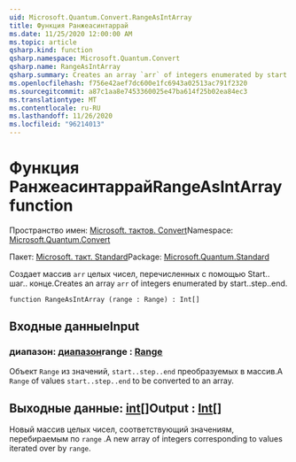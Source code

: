 ```yaml
---
uid: Microsoft.Quantum.Convert.RangeAsIntArray
title: Функция Ранжеасинтаррай
ms.date: 11/25/2020 12:00:00 AM
ms.topic: article
qsharp.kind: function
qsharp.namespace: Microsoft.Quantum.Convert
qsharp.name: RangeAsIntArray
qsharp.summary: Creates an array `arr` of integers enumerated by start..step..end.
ms.openlocfilehash: f756e42aef7dc600e1fc6943a02513ac791f2320
ms.sourcegitcommit: a87c1aa8e7453360025e47ba614f25b02ea84ec3
ms.translationtype: MT
ms.contentlocale: ru-RU
ms.lasthandoff: 11/26/2020
ms.locfileid: "96214013"
---
```

# <a name="rangeasintarray-function"></a><span data-ttu-id="963e3-102">Функция Ранжеасинтаррай</span><span class="sxs-lookup"><span data-stu-id="963e3-102">RangeAsIntArray function</span></span>

<span data-ttu-id="963e3-103">Пространство имен: [Microsoft. тактов. Convert](xref:Microsoft.Quantum.Convert)</span><span class="sxs-lookup"><span data-stu-id="963e3-103">Namespace: [Microsoft.Quantum.Convert](xref:Microsoft.Quantum.Convert)</span></span>

<span data-ttu-id="963e3-104">Пакет: [Microsoft. такт. Standard](https://nuget.org/packages/Microsoft.Quantum.Standard)</span><span class="sxs-lookup"><span data-stu-id="963e3-104">Package: [Microsoft.Quantum.Standard](https://nuget.org/packages/Microsoft.Quantum.Standard)</span></span>


<span data-ttu-id="963e3-105">Создает массив `arr` целых чисел, перечисленных с помощью Start.. шаг.. конце.</span><span class="sxs-lookup"><span data-stu-id="963e3-105">Creates an array `arr` of integers enumerated by start..step..end.</span></span>

```qsharp
function RangeAsIntArray (range : Range) : Int[]
```


## <a name="input"></a><span data-ttu-id="963e3-106">Входные данные</span><span class="sxs-lookup"><span data-stu-id="963e3-106">Input</span></span>

### <a name="range--range"></a><span data-ttu-id="963e3-107">диапазон: [диапазон](xref:microsoft.quantum.lang-ref.range)</span><span class="sxs-lookup"><span data-stu-id="963e3-107">range : [Range](xref:microsoft.quantum.lang-ref.range)</span></span>

<span data-ttu-id="963e3-108">Объект `Range` из значений, `start..step..end` преобразуемых в массив.</span><span class="sxs-lookup"><span data-stu-id="963e3-108">A `Range` of values `start..step..end` to be converted to an array.</span></span>



## <a name="output--int"></a><span data-ttu-id="963e3-109">Выходные данные: [int](xref:microsoft.quantum.lang-ref.int)[]</span><span class="sxs-lookup"><span data-stu-id="963e3-109">Output : [Int](xref:microsoft.quantum.lang-ref.int)[]</span></span>

<span data-ttu-id="963e3-110">Новый массив целых чисел, соответствующий значениям, перебираемым по `range` .</span><span class="sxs-lookup"><span data-stu-id="963e3-110">A new array of integers corresponding to values iterated over by `range`.</span></span>